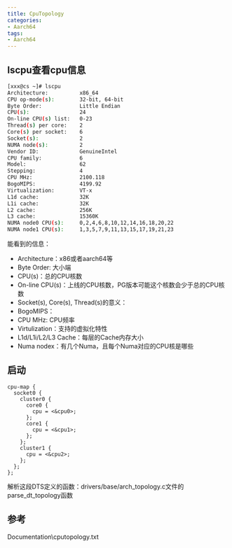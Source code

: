 ```yaml
---
title: CpuTopology
categories: 
- Aarch64
tags:
- Aarch64
---
```


## lscpu查看cpu信息
```bash
[xxx@cs ~]# lscpu
Architecture:          x86_64
CPU op-mode(s):        32-bit, 64-bit
Byte Order:            Little Endian
CPU(s):                24
On-line CPU(s) list:   0-23
Thread(s) per core:    2
Core(s) per socket:    6
Socket(s):             2
NUMA node(s):          2
Vendor ID:             GenuineIntel
CPU family:            6
Model:                 62
Stepping:              4
CPU MHz:               2100.118
BogoMIPS:              4199.92
Virtualization:        VT-x
L1d cache:             32K
L1i cache:             32K
L2 cache:              256K
L3 cache:              15360K
NUMA node0 CPU(s):     0,2,4,6,8,10,12,14,16,18,20,22
NUMA node1 CPU(s):     1,3,5,7,9,11,13,15,17,19,21,23
```
能看到的信息：
- Architecture：x86或者aarch64等
- Byte Order: 大小端
- CPU(s)：总的CPU核数
- On-line CPU(s)：上线的CPU核数，PG版本可能这个核数会少于总的CPU核数
- Socket(s), Core(s), Thread(s)的意义：
- BogoMIPS：
- CPU MHz: CPU频率
- Virtulization：支持的虚拟化特性
- L1d/L1i/L2/L3 Cache：每层的Cache内存大小
- Numa nodex：有几个Numa，且每个Numa对应的CPU核是哪些

## 启动
```
cpu-map {
  socket0 {
    cluster0 {
      core0 {
        cpu = <&cpu0>;
      };
      core1 {
        cpu = <&cpu1>;
      };      
    };
    cluster1 {
      cpu = <&cpu2>;
    };
  };
};
```
解析这段DTS定义的函数：drivers/base/arch_topology.c文件的parse_dt_topology函数

## 参考

Documentation\cputopology.txt

